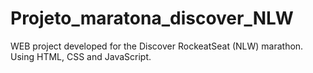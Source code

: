 # Projeto_maratona_discover_NLW

WEB project developed for the Discover RockeatSeat (NLW) marathon. Using HTML, CSS and JavaScript.
